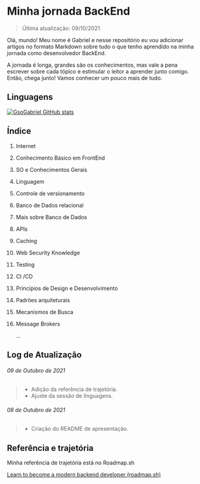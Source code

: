 # Minha jornada BackEnd

> Última atualização: 09/10/2021

Olá, mundo! Meu nome é Gabriel e nesse repositório eu vou adicionar artigos no formato Markdown sobre tudo o que tenho aprendido na minha jornada como desenvolvedor BackEnd.

A jornada é longa, grandes são os conhecimentos, mas vale a pena escrever sobre cada tópico e estimular o leitor a aprender junto comigo. Então, chega junto! Vamos conhecer um pouco mais de tudo. 



## Linguagens

[![GsoGabriel GitHub stats](https://github-readme-stats.vercel.app/api/top-langs/?username=gsogabriel)](https://github.com/gsogabriel/)


## Índice

1. Internet

2. Conhecimento Básico em FrontEnd

3. SO e Conhecimentos Gerais

4. Linguagem

5. Controle de versionamento

6. Banco de Dados relacional

7. Mais sobre Banco de Dados

8. APIs

9. Caching

10. Web Security Knowledge

11. Testing

12. CI /CD

13. Princípios de Design e Desenvolvimento

14. Padrões arquiteturais

15. Mecanismos de Busca

16. Message Brokers

    ...



## Log de Atualização

###### 09 de Outubro de 2021

> * Adição da referência de trajetória.
> * Ajuste da sessão de linguagens.

###### 08 de Outubro de 2021

> - Criação do README de apresentação.



## Referência e trajetória

Minha referência de trajetória está no Roadmap.sh

[Learn to become a modern backend developer (roadmap.sh)](https://roadmap.sh/backend)
